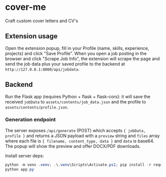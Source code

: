 # cover-me
Craft custom cover letters and CV's

## Extension usage

Open the extension popup, fill in your Profile (name, skills, experience, projects) and click "Save Profile". When you open a job posting in the browser and click "Scrape Job Info", the extension will scrape the page and send the job data plus your saved profile to the backend at `http://127.0.0.1:8000/api/jobdata`.

## Backend

Run the Flask app (requires Python + flask + flask-cors): it will save the received `jobData` to `assets/contents/job_data.json` and the profile to `assets/contents/profile.json`.

### Generation endpoint

The server exposes `/api/generate` (POST) which accepts `{ jobData, profile }` and returns a JSON payload with a `preview` string and `files` array where each file is `{ filename, content_type, data }` and `data` is base64. The popup will show the preview and offer DOCX/PDF downloads.

Install server deps:

```powershell
python -m venv .venv; .\.venv\Scripts\Activate.ps1; pip install -r requirements.txt
python app.py
```
